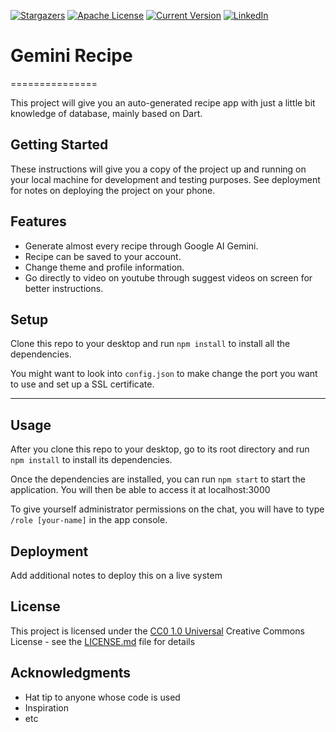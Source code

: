 [![Stargazers][stars-shield]][stars-url]
[![Apache License][license-shield]][license-url]
[![Current Version][version-shield]][version-url]
[![LinkedIn][linkedin-shield]][linkedin-url]

# Gemini Recipe
===============

This project will give you an auto-generated recipe app with just a little bit knowledge of database, mainly based on Dart.


## Getting Started

These instructions will give you a copy of the project up and running on
your local machine for development and testing purposes. See deployment
for notes on deploying the project on your phone.

## Features
- Generate almost every recipe through Google AI Gemini.
- Recipe can be saved to your account.
- Change theme and profile information.
- Go directly to video on youtube through suggest videos on screen for better instructions.


## Setup
Clone this repo to your desktop and run `npm install` to install all the dependencies.

You might want to look into `config.json` to make change the port you want to use and set up a SSL certificate.

---

## Usage
After you clone this repo to your desktop, go to its root directory and run `npm install` to install its dependencies.

Once the dependencies are installed, you can run  `npm start` to start the application. You will then be able to access it at localhost:3000

To give yourself administrator permissions on the chat, you will have to type `/role [your-name]` in the app console.


## Deployment

Add additional notes to deploy this on a live system

## License

This project is licensed under the [CC0 1.0 Universal](LICENSE)
Creative Commons License - see the [LICENSE.md](LICENSE) file for
details

## Acknowledgments

- Hat tip to anyone whose code is used
- Inspiration
- etc





[stars-shield]: https://img.shields.io/github/stars/PhamTrung012224/gemini_recipe_flutter.svg?style=for-the-badge
[stars-url]: https://github.com/PhamTrung012224/gemini_recipe_flutter/stargazers
[version-shield]: https://img.shields.io/badge/version-1.0.7-green.svg
[version-url]: https://github.com/PhamTrung012224/gemini_recipe_flutter
[license-shield]: https://img.shields.io/github/license/PhamTrung012224/gemini_recipe_flutter.svg?style=for-the-badge
[license-url]: https://github.com/PhamTrung012224/gemini_recipe_flutter/blob/main/LICENSE
[linkedin-shield]: https://img.shields.io/badge/-LinkedIn-black.svg?style=for-the-badge&logo=linkedin&colorB=555
[linkedin-url]: https://linkedin.com/in/phamtrung01152224